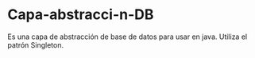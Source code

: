 Capa-abstracci-n-DB
===================

Es una capa de abstracción de base de datos para usar en java. Utiliza el patrón Singleton.